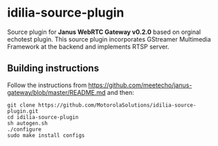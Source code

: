 # idilia-source-plugin

Source plugin for <b>Janus WebRTC Gateway v0.2.0</b> based on orginal echotest plugin. This source plugin incorporates GStreamer Multimedia Framework at the backend and implements RTSP server.

## Building instructions

Follow the instructions from https://github.com/meetecho/janus-gateway/blob/master/README.md and then:

    git clone https://github.com/MotorolaSolutions/idilia-source-plugin.git
    cd idilia-source-plugin
    sh autogen.sh
    ./configure
    sudo make install configs
